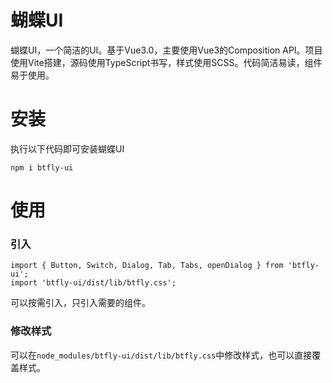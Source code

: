 # 蝴蝶UI
蝴蝶UI，一个简洁的UI。基于Vue3.0，主要使用Vue3的Composition API。项目使用Vite搭建，源码使用TypeScript书写，样式使用SCSS。代码简洁易读，组件易于使用。

# 安装
执行以下代码即可安装蝴蝶UI

`npm i btfly-ui`

# 使用
### 引入
```
import { Button, Switch, Dialog, Tab, Tabs, openDialog } from 'btfly-ui';
import 'btfly-ui/dist/lib/btfly.css';
```
可以按需引入，只引入需要的组件。
### 修改样式
可以在`node_modules/btfly-ui/dist/lib/btfly.css`中修改样式，也可以直接覆盖样式。